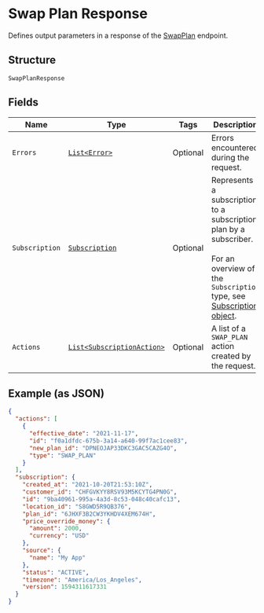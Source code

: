 
# Swap Plan Response

Defines output parameters in a response of the
[SwapPlan](../../doc/api/subscriptions.md#swap-plan) endpoint.

## Structure

`SwapPlanResponse`

## Fields

| Name | Type | Tags | Description | Getter |
|  --- | --- | --- | --- | --- |
| `Errors` | [`List<Error>`](../../doc/models/error.md) | Optional | Errors encountered during the request. | List<Error> getErrors() |
| `Subscription` | [`Subscription`](../../doc/models/subscription.md) | Optional | Represents a subscription to a subscription plan by a subscriber.<br><br>For an overview of the `Subscription` type, see<br>[Subscription object](https://developer.squareup.com/docs/subscriptions-api/overview#subscription-object-overview). | Subscription getSubscription() |
| `Actions` | [`List<SubscriptionAction>`](../../doc/models/subscription-action.md) | Optional | A list of a `SWAP_PLAN` action created by the request. | List<SubscriptionAction> getActions() |

## Example (as JSON)

```json
{
  "actions": [
    {
      "effective_date": "2021-11-17",
      "id": "f0a1dfdc-675b-3a14-a640-99f7ac1cee83",
      "new_plan_id": "DPNEOJAP33DKC3GAC5CAZG4O",
      "type": "SWAP_PLAN"
    }
  ],
  "subscription": {
    "created_at": "2021-10-20T21:53:10Z",
    "customer_id": "CHFGVKYY8RSV93M5KCYTG4PN0G",
    "id": "9ba40961-995a-4a3d-8c53-048c40cafc13",
    "location_id": "S8GWD5R9QB376",
    "plan_id": "6JHXF3B2CW3YKHDV4XEM674H",
    "price_override_money": {
      "amount": 2000,
      "currency": "USD"
    },
    "source": {
      "name": "My App"
    },
    "status": "ACTIVE",
    "timezone": "America/Los_Angeles",
    "version": 1594311617331
  }
}
```


